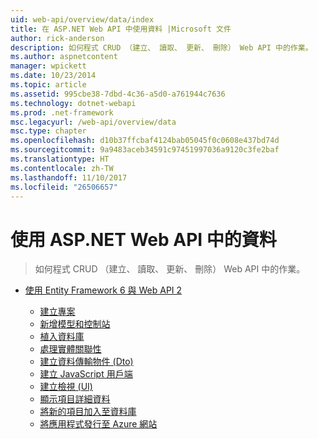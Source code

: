 ```yaml
---
uid: web-api/overview/data/index
title: 在 ASP.NET Web API 中使用資料 |Microsoft 文件
author: rick-anderson
description: 如何程式 CRUD （建立、 讀取、 更新、 刪除） Web API 中的作業。
ms.author: aspnetcontent
manager: wpickett
ms.date: 10/23/2014
ms.topic: article
ms.assetid: 995cbe38-7dbd-4c36-a5d0-a761944c7636
ms.technology: dotnet-webapi
ms.prod: .net-framework
msc.legacyurl: /web-api/overview/data
msc.type: chapter
ms.openlocfilehash: d10b37ffcbaf4124bab05045f0c0608e437bd74d
ms.sourcegitcommit: 9a9483aceb34591c97451997036a9120c3fe2baf
ms.translationtype: HT
ms.contentlocale: zh-TW
ms.lasthandoff: 11/10/2017
ms.locfileid: "26506657"
---
```

<a name="working-with-data-in-aspnet-web-api"></a>使用 ASP.NET Web API 中的資料
====================
> 如何程式 CRUD （建立、 讀取、 更新、 刪除） Web API 中的作業。


- [使用 Entity Framework 6 與 Web API 2](using-web-api-with-entity-framework/index.md)

    - [建立專案](using-web-api-with-entity-framework/part-1.md)
    - [新增模型和控制站](using-web-api-with-entity-framework/part-2.md)
    - [植入資料庫](using-web-api-with-entity-framework/part-3.md)
    - [處理實體關聯性](using-web-api-with-entity-framework/part-4.md)
    - [建立資料傳輸物件 (Dto)](using-web-api-with-entity-framework/part-5.md)
    - [建立 JavaScript 用戶端](using-web-api-with-entity-framework/part-6.md)
    - [建立檢視 (UI)](using-web-api-with-entity-framework/part-7.md)
    - [顯示項目詳細資料](using-web-api-with-entity-framework/part-8.md)
    - [將新的項目加入至資料庫](using-web-api-with-entity-framework/part-9.md)
    - [將應用程式發行至 Azure 網站](using-web-api-with-entity-framework/part-10.md)
